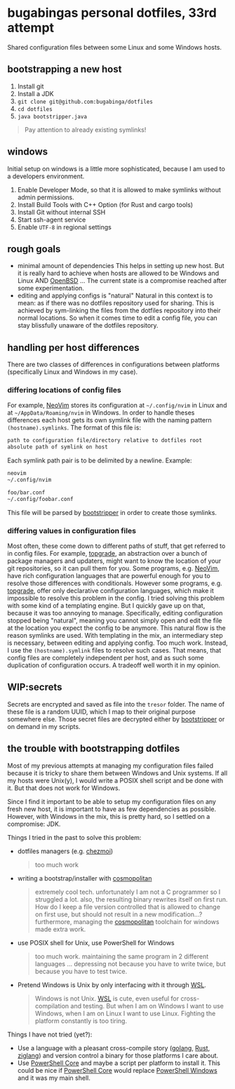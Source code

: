 # bugabingas personal dotfiles, 33rd attempt

Shared configuration files between some Linux and some Windows hosts.

## bootstrapping a new host

1. Install git
1. Install a JDK
1. `git clone git@github.com:bugabinga/dotfiles`
1. `cd dotfiles`
1. `java bootstripper.java`

> Pay attention to already existing symlinks!

## windows

Initial setup on windows is a little more sophisticated, because I am used to a developers environment.

1. Enable Developer Mode, so that it is allowed to make symlinks without admin permissions.
1. Install Build Tools with C++ Option (for Rust and cargo tools)
1. Install Git without internal SSH
1. Start ssh-agent service
1. Enable `UTF-8` in regional settings

## rough goals

- minimal amount of dependencies
  This helps in setting up new host.
  But it is really hard to achieve when hosts are allowed to be Windows and Linux AND [OpenBSD] ...
  The current state is a compromise reached after some experimentation.
- editing and applying configs is "natural"
  Natural in this context is to mean: as if there was no dotfiles repository used for sharing.
  This is achieved by sym-linking the files from the dotfiles repository into their normal locations.
  So when it comes time to edit a config file, you can stay blissfully unaware of the dotfiles repository.

## handling per host differences

There are two classes of differences in configurations between platforms (specifically Linux and Windows in my case).

### differing locations of config files

For example, [NeoVim] stores its configuration at `~/.config/nvim` in Linux and at `~/AppData/Roaming/nvim` in Windows.
In order to handle theses differences each host gets its own symlink file with the naming pattern `(hostname).symlinks`.
The format of this file is:

```txt
path to configuration file/directory relative to dotfiles root
absolute path of symlink on host
```

Each symlink path pair is to be delimited by a newline.
Example:

```txt
neovim
~/.config/nvim

foo/bar.conf
~/.config/foobar.conf
```

This file will be parsed by [bootstripper] in order to create those symlinks.

### differing values in configuration files

Most often, these come down to different paths of stuff, that get referred to in config files.
For example, [topgrade], an abstraction over a bunch of package managers and updaters, might want to know the location of your git repositories, so it can pull them for you.
Some programs, e.g. [NeoVim], have rich configuration languages that are powerful enough for you to resolve those differences with conditionals.
However some programs, e.g. [topgrade], offer only declarative configuration languages, which make it impossible to resolve this problem in the config.
I tried solving this problem with some kind of a templating engine.
But I quickly gave up on that, because it was too annoying to manage.
Specifically, editing configuration stopped being "natural", meaning you cannot simply open and edit the file at the location you expect the config to be anymore.
This natural flow is the reason symlinks are used.
With templating in the mix, an intermediary step is necessary, between editing and applying config.
Too much work.
Instead, I use the `(hostname).symlink` files to resolve such cases.
That means, that config files are completely independent per host, and as such some duplication of configuration occurs.
A tradeoff well worth it in my opinion.

## WIP:secrets

Secrets are encrypted and saved as file into the `tresor` folder.
The name of these file is a random UUID, which I map to their original purpose somewhere else.
Those secret files are decrypted either by [bootstripper] or on demand in my scripts.

## the trouble with bootstrapping dotfiles

Most of my previous attempts at managing my configuration files failed because it is tricky to share them between Windows and Unix systems.
If all my hosts were Unix(y), I would write a POSIX shell script and be done with it.
But that does not work for Windows.

Since I find it important to be able to setup my configuration files on any fresh new host, it is important to have as few dependencies as possible.
However, with Windows in the mix, this is pretty hard, so I settled on a compromise: JDK.

Things I tried in the past to solve this problem:

- dotfiles managers (e.g. [chezmoi])
  > too much work
- writing a bootstrap/installer with [cosmopolitan]
  > extremely cool tech. unfortunately I am not a C programmer so I struggled a lot.
  > also, the resulting binary rewrites itself on first run. How do I keep a file version controlled that is allowed to change on first use, but should not result in a new modification...?
  > furthermore, managing the [cosmopolitan] toolchain for windows made extra work.
- use POSIX shell for Unix, use PowerShell for Windows
  > too much work. maintaining the same program in 2 different languages ... depressing not because you have to write twice, but because you have to test twice.
- Pretend Windows is Unix by only interfacing with it through [WSL].
  > Windows is not Unix. [WSL] is cute, even useful for cross-compilation and testing. But when I am on Windows I want to use Windows, when I am on Linux I want to use Linux. Fighting the platform constantly is too tiring.

Things I have not tried (yet?):

- Use a language with a pleasant cross-compile story ([golang], [Rust], [ziglang]) and version control a binary for those platforms I care about.
- Use [PowerShell Core] and maybe a script per platform to install it. This could be nice if [PowerShell Core] would replace [PowerShell Windows] and it was my main shell.

[NeoVim]: https://neovim.io/
[topgrade]: https://github.com/r-darwish/topgrade
[bootstripper]: https://github.com/bugabinga/dotfiles/blob/trunk/bootstripper.java
[chezmoi]: https://github.com/twpayne/chezmoi
[golang]: https://golang.org/
[Rust]: https://www.rust-lang.org/
[ziglang]: https://ziglang.org/
[WSL]: https://docs.microsoft.com/en-us/windows/wsl/about
[PowerShell Core]: https://github.com/PowerShell/PowerShell
[PowerShell Windows]: https://de.wikipedia.org/wiki/PowerShell
[OpenBSD]: https://www.openbsd.org/
[cosmopolitan]: https://github.com/jart/cosmopolitan
